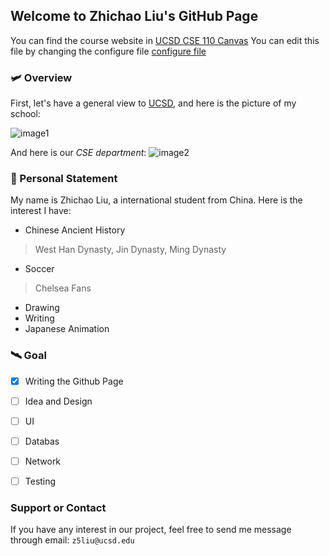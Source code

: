 ## Welcome to Zhichao Liu's GitHub Page

You can find the course website in [UCSD CSE 110 Canvas](https://canvas.ucsd.edu/courses/21783) 
You can edit this file by changing the configure file [configure file](./_config.yml)

### :small_airplane: Overview

First, let's have a general view to [UCSD](https://ucsd.edu), and here is the picture of my school:

![image1](https://timesofsandiego.com/wp-content/uploads/2020/07/UCSD-UC-San-Diego.jpg)

And here is our *CSE department*:
![image2](https://chronicle.brightspotcdn.com/d3/32/9b1356f80cf89cf03bea8a744cd0/cropped-calit2-3.jpg)


### :rocket: Personal Statement

My name is Zhichao Liu, a international student from China. Here is the interest I have:
- Chinese Ancient History 
> West Han Dynasty, Jin Dynasty, Ming Dynasty
- Soccer 
> Chelsea Fans
- Drawing
- Writing 
- Japanese Animation 


### :artificial_satellite: Goal

- [x] Writing the Github Page
- [ ] Idea and Design
- [ ] UI
- [ ] Databas
- [ ] Network
- [ ] Testing


### Support or Contact

If you have any interest in our project, feel free to send me message through email: `z5liu@ucsd.edu`
